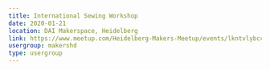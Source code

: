 ```yaml
---
title: International Sewing Workshop
date: 2020-01-21
location: DAI Makerspace, Heidelberg
link: https://www.meetup.com/Heidelberg-Makers-Meetup/events/lkntvlybccbcc/
usergroup: makershd
type: usergroup
---
```

